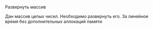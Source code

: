 Развернуть массив

Дан массив целых чисел.
Необходимо развернуть его.
За линейное время без дополнительных аллокаций памяти
